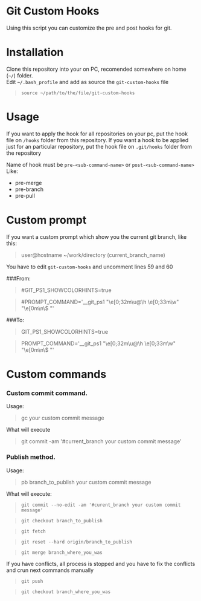 # Git Custom Hooks

Using this script you can customize the pre and post hooks for git.

# Installation

Clone this repository into your on PC, recomended somewhere on home (` ~/ `) folder. <br/>
Edit `~/.bash_profile` and add as source the `git-custom-hooks` file
> `source ~/path/to/the/file/git-custom-hooks`

# Usage

If you want to apply the hook for all repositories on your pc, put the hook file on `/hooks` folder from this repository.
If you want a hook to be applied just for an particular repository, put the hook file on `.git/hooks` folder from the repository

Name of hook must be `pre-<sub-command-name>` or `post-<sub-command-name>` <br/>
Like:

- pre-merge
- pre-branch
- pre-pull

# Custom prompt
  If you want a custom prompt which show you the current git branch, like this:
  
  > user@hostname ~/work/directory (current_branch_name)
  
  You have to edit `git-custom-hooks` and uncomment lines 59 and 60
  
  ###From:
  
  > #GIT_PS1_SHOWCOLORHINTS=true
  
  > #PROMPT_COMMAND='__git_ps1 "\e[0;32m\u@\h \e[0;33m\w" "\e[0m\n\\\$ "'
  
  
  ###To:
  
  > GIT_PS1_SHOWCOLORHINTS=true
  
  > PROMPT_COMMAND='__git_ps1 "\e[0;32m\u@\h \e[0;33m\w" "\e[0m\n\\\$ "'
  

# Custom commands

### Custom commit command.

Usage:
> gc your custom commit message
  
What will execute
> git commit -am '#current_branch your custom commit message'



### Publish method.
Usage:
> pb branch_to_publish your custom commit message

What will execute:
> `git commit --no-edit -am '#curent_branch your custom commit message'`

> `git checkout branch_to_publish`

> `git fetch`

> `git reset --hard origin/branch_to_publish`

> `git merge branch_where_you_was`

If you have conflicts, all process is stopped and you have to fix the conflicts and crun next commands manually

> `git push`

> `git checkout branch_where_you_was`

